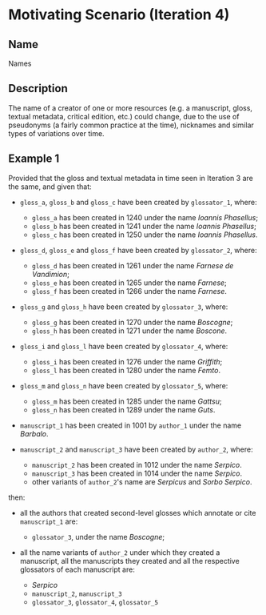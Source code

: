 # Motivating Scenario (Iteration 4)

## Name
Names

## Description
The name of a creator of one or more resources (e.g. a manuscript, gloss, textual metadata, critical edition, etc.) could change, due to the use of pseudonyms (a fairly common practice at the time), nicknames and similar types of variations over time.

## Example 1
Provided that the gloss and textual metadata in time seen in Iteration 3 are the same, and given that:

* `gloss_a`, `gloss_b` and `gloss_c` have been created by `glossator_1`, where:
    * `gloss_a` has been created in 1240 under the name _Ioannis Phasellus_;
    * `gloss_b` has been created in 1241 under the name _Ioannis Phasellus_;
    * `gloss_c` has been created in 1250 under the name _Ioannis Phasellus_.

* `gloss_d`, `gloss_e` and `gloss_f` have been created by `glossator_2`, where:
    * `gloss_d` has been created in 1261 under the name _Farnese de Vandimion_;
    * `gloss_e` has been created in 1265 under the name _Farnese_;
    * `gloss_f` has been created in 1266 under the name _Farnese_.

* `gloss_g` and `gloss_h` have been created by `glossator_3`, where:
    * `gloss_g` has been created in 1270 under the name _Boscogne_;
    * `gloss_h` has been created in 1271 under the name _Boscone_.

* `gloss_i` and `gloss_l` have been created by `glossator_4`, where:
    * `gloss_i` has been created in 1276 under the name _Griffith_;
    * `gloss_l` has been created in 1280 under the name _Femto_.

* `gloss_m` and `gloss_n` have been created by `glossator_5`, where:
    * `gloss_m` has been created in 1285 under the name _Gattsu_;
    * `gloss_n` has been created in 1289 under the name _Guts_.

* `manuscript_1` has been created in 1001 by `author_1` under the name _Barbalo_.

* `manuscript_2` and `manuscript_3` have been created by `author_2`, where:
    * `manuscript_2` has been created in 1012 under the name _Serpico_.
    * `manuscript_3` has been created in 1014 under the name _Serpico_.
    * other variants of `author_2`'s name are _Serpicus_ and _Sorbo Serpico_.

then:

* all the authors that created second-level glosses which annotate or cite `manuscript_1` are:
    * `glossator_3`, under the name _Boscogne_;

* all the name variants of `author_2` under which they created a manuscript, all the manuscripts they created and all the respective glossators of each manuscript are:
    * _Serpico_
    * `manuscript_2`, `manuscript_3`
    * `glossator_3`, `glossator_4`, `glossator_5`
